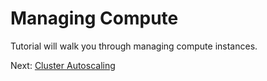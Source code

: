 # Managing Compute

Tutorial will walk you through managing compute instances.

Next: [Cluster Autoscaling](02-cluster-autoscaling.md)